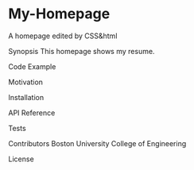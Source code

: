 # My-Homepage
A homepage edited by CSS&amp;html

Synopsis
This homepage shows my resume.

Code Example

Motivation

Installation

API Reference

Tests

Contributors
Boston University College of Engineering

License
